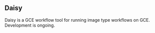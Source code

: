 ## Daisy

Daisy is a GCE workflow tool for running image type workflows on GCE. Development is ongoing.

